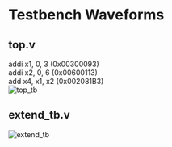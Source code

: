 # Testbench Waveforms
## top.v
addi x1, 0, 3 (0x00300093)  
addi x2, 0, 6 (0x00600113)  
add x4, x1, x2 (0x002081B3)  
![top_tb](https://github.com/user-attachments/assets/7bb79e2c-484f-433b-b5a0-780301a25818)
## extend_tb.v
![extend_tb](https://github.com/user-attachments/assets/0e2337cd-2541-4f65-b38a-061e07b17993)

